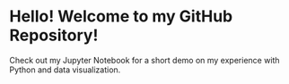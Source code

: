 # Hello! Welcome to my GitHub Repository!

Check out my Jupyter Notebook for a short demo on my experience with Python and data visualization.
